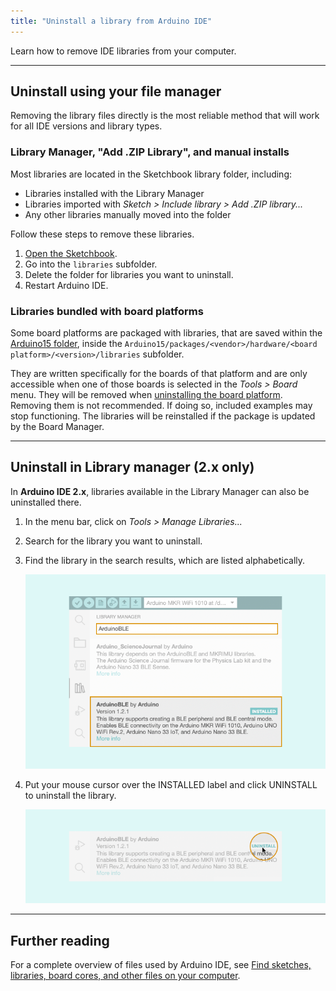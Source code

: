 ```yaml
---
title: "Uninstall a library from Arduino IDE"
---
```


Learn how to remove IDE libraries from your computer.

---

## Uninstall using your file manager

Removing the library files directly is the most reliable method that will work for all IDE versions and library types.

### Library Manager, "Add .ZIP Library", and manual installs

Most libraries are located in the Sketchbook library folder, including:

* Libraries installed with the Library Manager
* Libraries imported with _Sketch > Include library > Add .ZIP library..._
* Any other libraries manually moved into the folder

Follow these steps to remove these libraries.

1. [Open the Sketchbook](https://support.arduino.cc/hc/en-us/articles/4412950938514-Open-the-Sketchbook).
2. Go into the `libraries` subfolder.
3. Delete the folder for libraries you want to uninstall.
4. Restart Arduino IDE.

### Libraries bundled with board platforms

Some board platforms are packaged with libraries, that are saved within the [Arduino15 folder](https://support.arduino.cc/hc/en-us/articles/360018448279), inside the `Arduino15/packages/<vendor>/hardware/<board platform>/<version>/libraries` subfolder.

They are written specifically for the boards of that platform and are only accessible when one of those boards is selected in the _Tools > Board_ menu. They will be removed when [uninstalling the board platform](https://support.arduino.cc/hc/en-us/articles/4407225360018). Removing them is not recommended. If doing so, included examples may stop functioning. The libraries will be reinstalled if the package is updated by the Board Manager.

---

## Uninstall in Library manager (2.x only)

In **Arduino IDE 2.x**, libraries available in the Library Manager can also be uninstalled there.

1. In the menu bar, click on _Tools > Manage Libraries..._

2. Search for the library you want to uninstall.

3. Find the library in the search results, which are listed alphabetically.

   ![Finding the 'ArduinoBLE' library in the Library Manager.](img/library-manager-2.x-search.png)

4. Put your mouse cursor over the INSTALLED label and click UNINSTALL to uninstall the library.

   ![Uninstalling the 'ArduinoBLE' library in the Library Manager.](img/library-manager-2.x-uninstall.png)

---

## Further reading

For a complete overview of files used by Arduino IDE, see [Find sketches, libraries, board cores, and other files on your computer](https://support.arduino.cc/hc/en-us/articles/4415103213714-Find-sketches-libraries-cores-and-other-files-on-your-computer).
